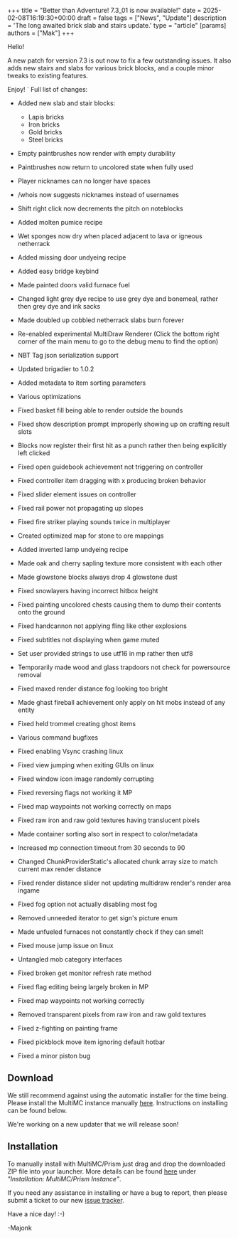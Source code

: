 +++
title = "Better than Adventure! 7.3_01 is now available!"
date = 2025-02-08T16:19:30+00:00
draft = false
tags = ["News", "Update"]
description = 'The long awaited brick slab and stairs update.'
type = "article"
[params]
    authors = ["Mak"]
+++

Hello!

A new patch for version 7.3 is out now to fix a few outstanding issues. It also adds new stairs and slabs for various brick blocks, and a couple minor tweaks to existing features.

Enjoy!
`
Full list of changes:

-   Added new slab and stair blocks:
    -   Lapis bricks
    -   Iron bricks
    -   Gold bricks
    -   Steel bricks
-   Empty paintbrushes now render with empty durability
-   Paintbrushes now return to uncolored state when fully used
-   Player nicknames can no longer have spaces
-   /whois now suggests nicknames instead of usernames
-   Shift right click now decrements the pitch on noteblocks
-   Added molten pumice recipe
-   Wet sponges now dry when placed adjacent to lava or igneous netherrack
-   Added missing door undyeing recipe
-   Added easy bridge keybind
-   Made painted doors valid furnace fuel
-   Changed light grey dye recipe to use grey dye and bonemeal, rather then grey dye and ink sacks
-   Made doubled up cobbled netherrack slabs burn forever
-   Re-enabled experimental MultiDraw Renderer (Click the bottom right corner of the main menu to go to the debug menu to find the option)
-   NBT Tag json serialization support
-   Updated brigadier to 1.0.2
-   Added metadata to item sorting parameters
-   Various optimizations

-   Fixed basket fill being able to render outside the bounds
-   Fixed show description prompt improperly showing up on crafting result slots
-   Blocks now register their first hit as a punch rather then being explicitly left clicked
-   Fixed open guidebook achievement not triggering on controller
-   Fixed controller item dragging with x producing broken behavior
-   Fixed slider element issues on controller
-   Fixed rail power not propagating up slopes
-   Fixed fire striker playing sounds twice in multiplayer
-   Created optimized map for stone to ore mappings
-   Added inverted lamp undyeing recipe
-   Made oak and cherry sapling texture more consistent with each other
-   Made glowstone blocks always drop 4 glowstone dust
-   Fixed snowlayers having incorrect hitbox height
-   Fixed painting uncolored chests causing them to dump their contents onto the ground
-   Fixed handcannon not applying fling like other explosions
-   Fixed subtitles not displaying when game muted
-   Set user provided strings to use utf16 in mp rather then utf8
-   Temporarily made wood and glass trapdoors not check for powersource removal
-   Fixed maxed render distance fog looking too bright
-   Made ghast fireball achievement only apply on hit mobs instead of any entity
-   Fixed held trommel creating ghost items
-   Various command bugfixes
-   Fixed enabling Vsync crashing linux
-   Fixed view jumping when exiting GUIs on linux
-   Fixed window icon image randomly corrupting
-   Fixed reversing flags not working it MP
-   Fixed map waypoints not working correctly on maps
-   Fixed raw iron and raw gold textures having translucent pixels
-   Made container sorting also sort in respect to color/metadata
-   Increased mp connection timeout from 30 seconds to 90
-   Changed ChunkProviderStatic's allocated chunk array size to match current max render distance
-   Fixed render distance slider not updating multidraw render's render area ingame
-   Fixed fog option not actually disabling most fog
-   Removed unneeded iterator to get sign's picture enum
-   Made unfueled furnaces not constantly check if they can smelt
-   Fixed mouse jump issue on linux
-   Untangled mob category interfaces
-   Fixed broken get monitor refresh rate method
-   Fixed flag editing being largely broken in MP
-   Fixed map waypoints not working correctly
-   Removed transparent pixels from raw iron and raw gold textures
-   Fixed z-fighting on painting frame
-   Fixed pickblock move item ignoring default hotbar
-   Fixed a minor piston bug

## Download

We still recommend against using the automatic installer for the time being. Please install the MultiMC instance manually [here](/downloads). Instructions on installing can be found below.

We're working on a new updater that we will release soon!

## Installation

To manually install with MultiMC/Prism just drag and drop the downloaded ZIP file into your launcher. More details can be found [here](https://www.betterthanadventure.net/installation-guide) under _"Installation: MultiMC/Prism Instance"_.

If you need any assistance in installing or have a bug to report, then please submit a ticket to our new [issue tracker](https://bugs.betterthanadventure.net/).

Have a nice day! :-)

-Majonk
